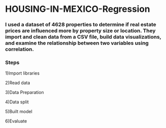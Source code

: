 # HOUSING-IN-MEXICO-Regression

### I used a dataset of 4628 properties to determine if real estate prices are influenced more by property size or location. They import and clean data from a CSV file, build data visualizations, and examine the relationship between two variables using correlation.

### Steps

1)Import libraries

2)Read data

3)Data Preparation

4)Data split

5)Built model 

6)Evaluate
